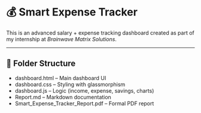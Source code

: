 # 💰 Smart Expense Tracker

This is an advanced salary + expense tracking dashboard created as part of my internship at *Brainwave Matrix Solutions*.

---

## 📁 Folder Structure

- dashboard.html – Main dashboard UI
- dashboard.css – Styling with glassmorphism
- dashboard.js – Logic (income, expense, savings, charts)
- Report.md – Markdown documentation
- Smart_Expense_Tracker_Report.pdf – Formal PDF report
